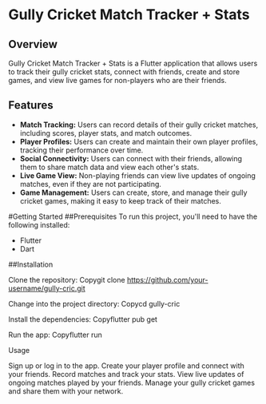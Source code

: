 # Gully Cricket Match Tracker + Stats
## Overview
Gully Cricket Match Tracker + Stats is a Flutter application that allows users to track their gully cricket stats, connect with friends, create and store games, and view live games for non-players who are their friends.
## Features
- **Match Tracking:** Users can record details of their gully cricket matches, including scores, player stats, and match outcomes.
- **Player Profiles:** Users can create and maintain their own player profiles, tracking their performance over time.
- **Social Connectivity:** Users can connect with their friends, allowing them to share match data and view each other's stats.
- **Live Game View:** Non-playing friends can view live updates of ongoing matches, even if they are not participating.
- **Game Management:** Users can create, store, and manage their gully cricket games, making it easy to keep track of their matches.

#Getting Started
##Prerequisites
To run this project, you'll need to have the following installed:
- Flutter
- Dart

##Installation

Clone the repository:
Copygit clone https://github.com/your-username/gully-cric.git

Change into the project directory:
Copycd gully-cric

Install the dependencies:
Copyflutter pub get

Run the app:
Copyflutter run


Usage

Sign up or log in to the app.
Create your player profile and connect with your friends.
Record matches and track your stats.
View live updates of ongoing matches played by your friends.
Manage your gully cricket games and share them with your network.
